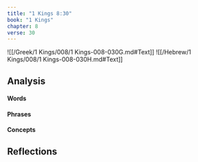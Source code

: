 ```yaml
---
title: "1 Kings 8:30"
book: "1 Kings"
chapter: 8
verse: 30
---
```

![[/Greek/1 Kings/008/1 Kings-008-030G.md#Text]]
![[/Hebrew/1 Kings/008/1 Kings-008-030H.md#Text]]

## Analysis

#### Words

#### Phrases

#### Concepts

## Reflections
